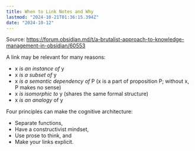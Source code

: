 ```yaml
---
title: When to Link Notes and Why
lastmod: "2024-10-21T01:36:15.394Z"
date: "2024-10-12"
---
```


Source: <https://forum.obsidian.md/t/a-brutalist-approach-to-knowledge-management-in-obsidian/60553>

A link may be relevant for many reasons:

- x _is an instance of_ y
- x _is a subset of_ y
- x _is a semantic dependency of_ P (x is a part of proposition P; without x, P makes no sense)
- x _is isomorphic to_ y (shares the same formal structure)
- x _is an analogy_ of y

Four principles can make the cognitive architecture:

- Separate functions,
- Have a constructivist mindset,
- Use prose to think, and
- Make your links explicit.
